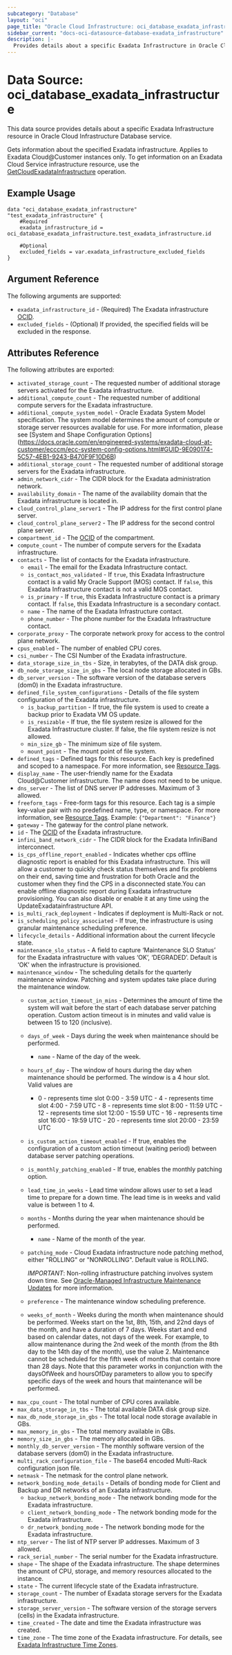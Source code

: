```yaml
---
subcategory: "Database"
layout: "oci"
page_title: "Oracle Cloud Infrastructure: oci_database_exadata_infrastructure"
sidebar_current: "docs-oci-datasource-database-exadata_infrastructure"
description: |-
  Provides details about a specific Exadata Infrastructure in Oracle Cloud Infrastructure Database service
---
```


# Data Source: oci_database_exadata_infrastructure
This data source provides details about a specific Exadata Infrastructure resource in Oracle Cloud Infrastructure Database service.

Gets information about the specified Exadata infrastructure. Applies to Exadata Cloud@Customer instances only.
To get information on an Exadata Cloud Service infrastructure resource, use the  [GetCloudExadataInfrastructure](https://docs.cloud.oracle.com/iaas/api/#/en/database/latest/CloudExadataInfrastructure/GetCloudExadataInfrastructure) operation.


## Example Usage

```hcl
data "oci_database_exadata_infrastructure" "test_exadata_infrastructure" {
	#Required
	exadata_infrastructure_id = oci_database_exadata_infrastructure.test_exadata_infrastructure.id

	#Optional
	excluded_fields = var.exadata_infrastructure_excluded_fields
}
```

## Argument Reference

The following arguments are supported:

* `exadata_infrastructure_id` - (Required) The Exadata infrastructure [OCID](https://docs.cloud.oracle.com/iaas/Content/General/Concepts/identifiers.htm).
* `excluded_fields` - (Optional) If provided, the specified fields will be excluded in the response.


## Attributes Reference

The following attributes are exported:

* `activated_storage_count` - The requested number of additional storage servers activated for the Exadata infrastructure.
* `additional_compute_count` - The requested number of additional compute servers for the Exadata infrastructure.
* `additional_compute_system_model` - Oracle Exadata System Model specification. The system model determines the amount of compute or storage server resources available for use. For more information, please see [System and Shape Configuration Options] (https://docs.oracle.com/en/engineered-systems/exadata-cloud-at-customer/ecccm/ecc-system-config-options.html#GUID-9E090174-5C57-4EB1-9243-B470F9F10D6B) 
* `additional_storage_count` - The requested number of additional storage servers for the Exadata infrastructure.
* `admin_network_cidr` - The CIDR block for the Exadata administration network.
* `availability_domain` - The name of the availability domain that the Exadata infrastructure is located in.
* `cloud_control_plane_server1` - The IP address for the first control plane server.
* `cloud_control_plane_server2` - The IP address for the second control plane server.
* `compartment_id` - The [OCID](https://docs.cloud.oracle.com/iaas/Content/General/Concepts/identifiers.htm) of the compartment.
* `compute_count` - The number of compute servers for the Exadata infrastructure.
* `contacts` - The list of contacts for the Exadata infrastructure.
	* `email` - The email for the Exadata Infrastructure contact.
	* `is_contact_mos_validated` - If `true`, this Exadata Infrastructure contact is a valid My Oracle Support (MOS) contact. If `false`, this Exadata Infrastructure contact is not a valid MOS contact.
	* `is_primary` - If `true`, this Exadata Infrastructure contact is a primary contact. If `false`, this Exadata Infrastructure is a secondary contact.
	* `name` - The name of the Exadata Infrastructure contact.
	* `phone_number` - The phone number for the Exadata Infrastructure contact.
* `corporate_proxy` - The corporate network proxy for access to the control plane network.
* `cpus_enabled` - The number of enabled CPU cores.
* `csi_number` - The CSI Number of the Exadata infrastructure.
* `data_storage_size_in_tbs` - Size, in terabytes, of the DATA disk group. 
* `db_node_storage_size_in_gbs` - The local node storage allocated in GBs.
* `db_server_version` - The software version of the database servers (dom0) in the Exadata infrastructure.
* `defined_file_system_configurations` - Details of the file system configuration of the Exadata infrastructure.
	* `is_backup_partition` - If true, the file system is used to create a backup prior to Exadata VM OS update.
	* `is_resizable` - If true, the file system resize is allowed for the Exadata Infrastructure cluster. If false, the file system resize is not allowed.
	* `min_size_gb` - The minimum size of file system.
	* `mount_point` - The mount point of file system.
* `defined_tags` - Defined tags for this resource. Each key is predefined and scoped to a namespace. For more information, see [Resource Tags](https://docs.cloud.oracle.com/iaas/Content/General/Concepts/resourcetags.htm). 
* `display_name` - The user-friendly name for the Exadata Cloud@Customer infrastructure. The name does not need to be unique.
* `dns_server` - The list of DNS server IP addresses. Maximum of 3 allowed.
* `freeform_tags` - Free-form tags for this resource. Each tag is a simple key-value pair with no predefined name, type, or namespace. For more information, see [Resource Tags](https://docs.cloud.oracle.com/iaas/Content/General/Concepts/resourcetags.htm).  Example: `{"Department": "Finance"}` 
* `gateway` - The gateway for the control plane network.
* `id` - The [OCID](https://docs.cloud.oracle.com/iaas/Content/General/Concepts/identifiers.htm) of the Exadata infrastructure.
* `infini_band_network_cidr` - The CIDR block for the Exadata InfiniBand interconnect.
* `is_cps_offline_report_enabled` - Indicates whether cps offline diagnostic report is enabled for this Exadata infrastructure. This will allow a customer to quickly check status themselves and fix problems on their end, saving time and frustration for both Oracle and the customer when they find the CPS in a disconnected state.You can enable offline diagnostic report during Exadata infrastructure provisioning. You can also disable or enable it at any time using the UpdateExadatainfrastructure API. 
* `is_multi_rack_deployment` - Indicates if deployment is Multi-Rack or not.
* `is_scheduling_policy_associated` - If true, the infrastructure is using granular maintenance scheduling preference.
* `lifecycle_details` - Additional information about the current lifecycle state.
* `maintenance_slo_status` - A field to capture ‘Maintenance SLO Status’ for the Exadata infrastructure with values ‘OK’, ‘DEGRADED’. Default is ‘OK’ when the infrastructure is provisioned.
* `maintenance_window` - The scheduling details for the quarterly maintenance window. Patching and system updates take place during the maintenance window. 
	* `custom_action_timeout_in_mins` - Determines the amount of time the system will wait before the start of each database server patching operation. Custom action timeout is in minutes and valid value is between 15 to 120 (inclusive). 
	* `days_of_week` - Days during the week when maintenance should be performed.
		* `name` - Name of the day of the week.
	* `hours_of_day` - The window of hours during the day when maintenance should be performed. The window is a 4 hour slot. Valid values are
		* 0 - represents time slot 0:00 - 3:59 UTC - 4 - represents time slot 4:00 - 7:59 UTC - 8 - represents time slot 8:00 - 11:59 UTC - 12 - represents time slot 12:00 - 15:59 UTC - 16 - represents time slot 16:00 - 19:59 UTC - 20 - represents time slot 20:00 - 23:59 UTC
	* `is_custom_action_timeout_enabled` - If true, enables the configuration of a custom action timeout (waiting period) between database server patching operations.
	* `is_monthly_patching_enabled` - If true, enables the monthly patching option.
	* `lead_time_in_weeks` - Lead time window allows user to set a lead time to prepare for a down time. The lead time is in weeks and valid value is between 1 to 4. 
	* `months` - Months during the year when maintenance should be performed.
		* `name` - Name of the month of the year.
	* `patching_mode` - Cloud Exadata infrastructure node patching method, either "ROLLING" or "NONROLLING". Default value is ROLLING.

		*IMPORTANT*: Non-rolling infrastructure patching involves system down time. See [Oracle-Managed Infrastructure Maintenance Updates](https://docs.cloud.oracle.com/iaas/Content/Database/Concepts/examaintenance.htm#Oracle) for more information. 
	* `preference` - The maintenance window scheduling preference.
	* `weeks_of_month` - Weeks during the month when maintenance should be performed. Weeks start on the 1st, 8th, 15th, and 22nd days of the month, and have a duration of 7 days. Weeks start and end based on calendar dates, not days of the week. For example, to allow maintenance during the 2nd week of the month (from the 8th day to the 14th day of the month), use the value 2. Maintenance cannot be scheduled for the fifth week of months that contain more than 28 days. Note that this parameter works in conjunction with the  daysOfWeek and hoursOfDay parameters to allow you to specify specific days of the week and hours that maintenance will be performed. 
* `max_cpu_count` - The total number of CPU cores available.
* `max_data_storage_in_tbs` - The total available DATA disk group size.
* `max_db_node_storage_in_gbs` - The total local node storage available in GBs.
* `max_memory_in_gbs` - The total memory available in GBs.
* `memory_size_in_gbs` - The memory allocated in GBs.
* `monthly_db_server_version` - The monthly software version of the database servers (dom0) in the Exadata infrastructure.
* `multi_rack_configuration_file` - The base64 encoded Multi-Rack configuration json file.
* `netmask` - The netmask for the control plane network.
* `network_bonding_mode_details` - Details of bonding mode for Client and Backup and DR networks of an Exadata infrastructure.
	* `backup_network_bonding_mode` - The network bonding mode for the Exadata infrastructure.
	* `client_network_bonding_mode` - The network bonding mode for the Exadata infrastructure.
	* `dr_network_bonding_mode` - The network bonding mode for the Exadata infrastructure.
* `ntp_server` - The list of NTP server IP addresses. Maximum of 3 allowed.
* `rack_serial_number` - The serial number for the Exadata infrastructure.
* `shape` - The shape of the Exadata infrastructure. The shape determines the amount of CPU, storage, and memory resources allocated to the instance. 
* `state` - The current lifecycle state of the Exadata infrastructure.
* `storage_count` - The number of Exadata storage servers for the Exadata infrastructure.
* `storage_server_version` - The software version of the storage servers (cells) in the Exadata infrastructure.
* `time_created` - The date and time the Exadata infrastructure was created.
* `time_zone` - The time zone of the Exadata infrastructure. For details, see [Exadata Infrastructure Time Zones](https://docs.cloud.oracle.com/iaas/Content/Database/References/timezones.htm).

